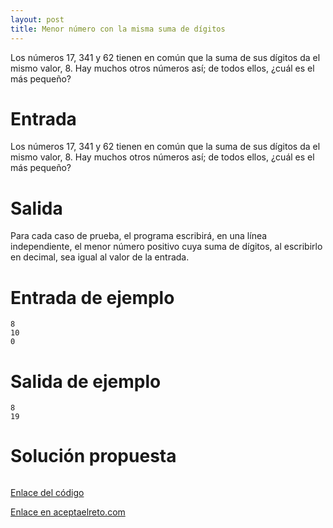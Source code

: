 ```yaml
---
layout: post
title: Menor número con la misma suma de dígitos
---
```


Los números 17, 341 y 62 tienen en común que la suma de sus dígitos da el mismo valor, 8. Hay muchos otros números así; de todos ellos, ¿cuál es el más pequeño?

# Entrada

Los números 17, 341 y 62 tienen en común que la suma de sus dígitos da el mismo valor, 8. Hay muchos otros números así; de todos ellos, ¿cuál es el más pequeño?

# Salida

 Para cada caso de prueba, el programa escribirá, en una línea independiente, el menor número positivo cuya suma de dígitos, al escribirlo en decimal, sea igual al valor de la entrada.

# Entrada de ejemplo

```
8
10
0
```

# Salida de ejemplo

```
8
19
```
# Solución propuesta

``` python

```

[Enlace del código](https://github.com/israelem/aceptaelreto/blob/master/codes/2018-06-11-menor.py)

[Enlace en aceptaelreto.com](https://www.aceptaelreto.com/problem/statement.php?id=233)
